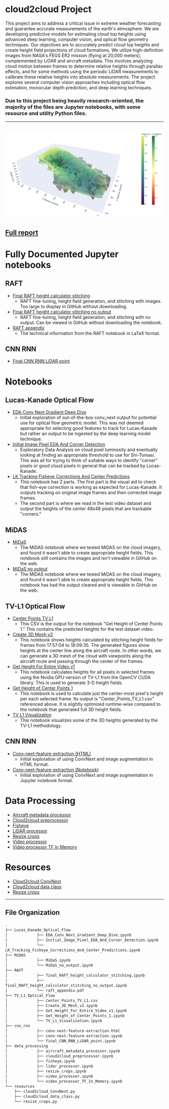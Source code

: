 cloud2cloud Project
===================

This project aims to address a critical issue in extreme weather forecasting and guarantee accurate measurements of the earth's atmosphere. We are developing predictive models for estimating cloud top heights using advanced deep learning, computer vision, and optical flow geometry techniques. Our objectives are to accurately predict cloud top heights and create height field projections of cloud formations. We utilize high-definition images from NASA's FEGS ER2 mission (flying at 20,000 meters), complemented by LiDAR and aircraft metadata. This involves analyzing cloud motion between frames to determine relative heights through parallax effects, and for some methods using the periodic LiDAR measurements to calibrate these relative heights into absolute measurements. The project explores several computer vision approaches including optical flow estimation, monocular depth prediction, and deep learning techniques.

### Due to this project being heavily research-oriented, the majority of the files are Jupyter notebooks, with some resource and utility Python files.
---
![](img/cloud.jpg)
---
[Full report](docs/cloud2cloud.pdf)
---
# Fully Documented Jupyter notebooks

## RAFT
* [Final RAFT height calculator stitching](https://github.com/cloud-2-cloud/c2c/blob/main/RAFT/final_RAFT_height_calculator_stitching.ipynb)
  - RAFT fine-tuning, height field generation, and stitching with images. Too large to display in GitHub without downloading.
* [Final RAFT height calculator stitching no output](https://github.com/cloud-2-cloud/c2c/blob/main/RAFT/final_RAFT_height_calculator_stitching_no_output.ipynb)
  - RAFT fine-tuning, height field generation, and stitching with no output. Can be viewed in GitHub without downloading the notebook.
* [RAFT appendix](https://github.com/cloud-2-cloud/c2c/blob/main/RAFT/raft_appendix.pdf)
  - The technical information from the RAFT notebook in LaTeX format.

## CNN RNN
* [Final CNN RNN LiDAR point](https://github.com/cloud-2-cloud/c2c/blob/main/cnn_rnn/final_CNN_RNN_LiDAR_point.ipynb)

# Notebooks

## Lucas-Kanade Optical Flow
* [EDA Conv Next Gradient Deep Dive](https://github.com/cloud-2-cloud/c2c/blob/main/Lucas_Kanade_Optical_Flow/EDA_Conv_Next_Gradient_Deep_Dive.ipynb)
  - Initial exploration of out-of-the-box conv_next output for potential use for optical flow geometric model. This was not deemed appropriate for selecting good features to track for Lucas-Kanade but rather an output to be ingested by the deep learning model technique.
* [Initial Image Pixel EDA And Corner Detection](https://github.com/cloud-2-cloud/c2c/blob/main/Lucas_Kanade_Optical_Flow/Initial_Image_Pixel_EDA_And_Corner_Detection.ipynb)
  - Exploratory Data Analysis on cloud pixel luminosity and eventually looking at finding an appropriate threshold to use for Shi-Tomasi. This was all for trying to think of suitable ways to identify "corner" pixels or good cloud pixels in general that can be tracked by Lucas-Kanade.
* [LK Tracking Fisheye Corrections And Center Predictions](https://github.com/cloud-2-cloud/c2c/blob/main/Lucas_Kanade_Optical_Flow/LK_Tracking_Fisheye_Corrections_And_Center_Predictions.ipynb)
  - This notebook has 2 parts. The first part is the visual aid to check that fish-eye correction is working as expected for Lucas-Kanade. It outputs tracking on original image frames and then corrected image frames.
  - The second part is where we read in the test video dataset and output the heights of the center 48x48 pixels that are trackable "corners."

## MiDAS
* [MiDaS](https://github.com/cloud-2-cloud/c2c/blob/main/MiDAS/MiDaS.ipynb)
  - The MiDAS notebook where we tested MiDAS on the cloud imagery, and found it wasn't able to create appropriate height fields. This notebook still contains the images and isn't viewable in GitHub on the web.
* [MiDaS no output](https://github.com/cloud-2-cloud/c2c/blob/main/MiDAS/MiDaS_no_output.ipynb)
  - The MiDAS notebook where we tested MiDAS on the cloud imagery, and found it wasn't able to create appropriate height fields. This notebook has had the output cleared and is viewable in GitHub on the web.

## TV-L1 Optical Flow
* [Center Points TV L1](https://github.com/cloud-2-cloud/c2c/blob/main/TV_L1_Optical_Flow/Center_Points_TV_L1.csv)
  - This CSV is the output for the notebook "Get Height of Center Points 1." This contains the predicted heights for the test dataset video.
* [Create 3D Mesh v2](https://github.com/cloud-2-cloud/c2c/blob/main/TV_L1_Optical_Flow/Create_3D_Mesh_v2.ipynb)
  - This notebook shows heights calculated by stitching height fields for frames from 17:57:04 to 18:09:35. The generated figures show heights at the center line along the aircraft route. In other words, we can generate a 3D mesh of the cloud with viewpoints along the aircraft route and passing through the center of the frames.
* [Get Height For Entire Video v1](https://github.com/cloud-2-cloud/c2c/blob/main/TV_L1_Optical_Flow/Get_Height_For_Entire_Video_v1.ipynb)
  - This notebook calculates heights for all pixels in selected frames using the Nvidia GPU version of TV-L1 from the OpenCV CUDA library. This is used to generate 3-D height fields.
* [Get Height of Center Points 1](https://github.com/cloud-2-cloud/c2c/blob/main/TV_L1_Optical_Flow/Get_Height_of_Center_Points_1.ipynb)
  - This notebook is used to calculate just the center-most pixel's height per each selected frame. Its output is "Center_Points_TV_L1.csv" referenced above. It is slightly optimized runtime-wise compared to the notebook that generated full 3D height fields.
* [TV L1 Visualization](https://github.com/cloud-2-cloud/c2c/blob/main/TV_L1_Optical_Flow/TV_L1_Visualization.ipynb)
  - This notebook visualizes some of the 3D heights generated by the TV-L1 methodology.

## CNN RNN
* [Conv-next-feature-extraction (HTML)](https://github.com/cloud-2-cloud/c2c/blob/main/cnn_rnn/conv-next-feature-extraction.html)
  - Initial exploration of using ConvNext and image augmentation in HTML format.
* [Conv-next-feature-extraction (Notebook)](https://github.com/cloud-2-cloud/c2c/blob/main/cnn_rnn/conv-next-feature-extraction.ipynb)
  - Initial exploration of using ConvNext and image augmentation in Jupyter notebook format.

# Data Processing
* [Aircraft metadata processor](https://github.com/cloud-2-cloud/c2c/blob/main/data_processing/aircraft_metadata_processor.ipynb)
* [Cloud2cloud preprocessor](https://github.com/cloud-2-cloud/c2c/blob/main/data_processing/cloud2cloud_preprocessor.ipynb)
* [Fisheye](https://github.com/cloud-2-cloud/c2c/blob/main/data_processing/fisheye.ipynb)
* [LiDAR processor](https://github.com/cloud-2-cloud/c2c/blob/main/data_processing/lidar_processor.ipynb)
* [Resize crops](https://github.com/cloud-2-cloud/c2c/blob/main/data_processing/resize_crops.ipynb)
* [Video processor](https://github.com/cloud-2-cloud/c2c/blob/main/data_processing/video_processor.ipynb)
* [Video processor TF In Memory](https://github.com/cloud-2-cloud/c2c/blob/main/data_processing/video_processor_TF_In_Memory.ipynb)

# Resources
* [Cloud2cloud ConvNext](https://github.com/cloud-2-cloud/c2c/blob/main/resources/cloud2cloud_ConvNext.py)
* [Cloud2cloud data class](https://github.com/cloud-2-cloud/c2c/blob/main/resources/cloud2cloud_data_class.py)
* [Resize crops](https://github.com/cloud-2-cloud/c2c/blob/main/resources/resize_crops.py)

---

File Organization
------------
```
.
├── Lucas_Kanade_Optical_Flow
│             ├── EDA_Conv_Next_Gradient_Deep_Dive.ipynb
│             ├── Initial_Image_Pixel_EDA_And_Corner_Detection.ipynb
│             └── LK_Tracking_Fisheye_Corrections_And_Center_Predictions.ipynb
├── MiDAS
│             ├── MiDaS.ipynb
│             └── MiDaS_no_output.ipynb
├── RAFT
│             ├── final_RAFT_height_calculator_stitching.ipynb
│             ├── final_RAFT_height_calculator_stitching_no_output.ipynb
│             └── raft_appendix.pdf
├── TV_L1_Optical_Flow
│             ├── Center_Points_TV_L1.csv
│             ├── Create_3D_Mesh_v2.ipynb
│             ├── Get_Height_For_Entire_Video_v1.ipynb
│             ├── Get_Height_of_Center_Points_1.ipynb
│             └── TV_L1_Visualization.ipynb
├── cnn_rnn
│             ├── conv-next-feature-extraction.html
│             ├── conv-next-feature-extraction.ipynb
│             └── final_CNN_RNN_LiDAR_point.ipynb
├── data_processing
│             ├── aircraft_metadata_processor.ipynb
│             ├── cloud2cloud_preprocessor.ipynb
│             ├── fisheye.ipynb
│             ├── lidar_processor.ipynb
│             ├── resize_crops.ipynb
│             ├── video_processor.ipynb
│             └── video_processor_TF_In_Memory.ipynb
└── resources
    ├── cloud2cloud_ConvNext.py
    ├── cloud2cloud_data_class.py
    └── resize_crops.py
```
